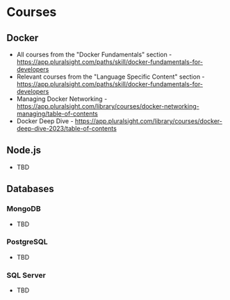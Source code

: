 # Courses

## Docker
* All courses from the "Docker Fundamentals" section - https://app.pluralsight.com/paths/skill/docker-fundamentals-for-developers
* Relevant courses from the "Language Specific Content" section - https://app.pluralsight.com/paths/skill/docker-fundamentals-for-developers
* Managing Docker Networking - https://app.pluralsight.com/library/courses/docker-networking-managing/table-of-contents
* Docker Deep Dive - https://app.pluralsight.com/library/courses/docker-deep-dive-2023/table-of-contents

## Node.js
- TBD

## Databases

### MongoDB
- TBD
### PostgreSQL
- TBD
### SQL Server
- TBD

